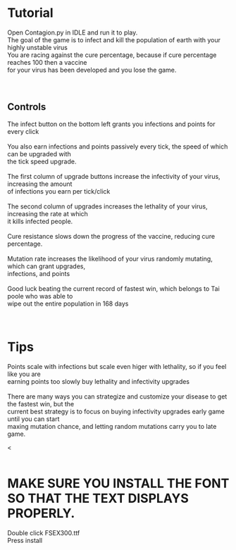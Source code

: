 # Tutorial
Open Contagion.py in IDLE and run it to play. <br /> 
The goal of the game is to infect and kill the population of earth with your highly unstable virus <br /> 
You are racing against the cure percentage, because if cure percentage reaches 100 then a vaccine <br /> 
for your virus has been developed and you lose the game. <br /> 
<br /> 
<br /> 
## Controls
The infect button on the bottom left grants you infections and points for every click <br /> 
<br /> 
You also earn infections and points passively every tick, the speed of which can be upgraded with <br /> 
the tick speed upgrade. <br /> 
<br /> 
The first column of upgrade buttons increase the infectivity of your virus, increasing the amount <br /> 
of infections you earn per tick/click <br /> 
<br /> 
The second column of upgrades increases the lethality of your virus, increasing the rate at which <br /> 
it kills infected people. <br /> 
<br /> 
Cure resistance slows down the progress of the vaccine, reducing cure percentage. <br /> 
<br /> 
Mutation rate increases the likelihood of your virus randomly mutating, which can grant upgrades, <br /> 
infections, and points <br /> 
<br /> 
Good luck beating the current record of fastest win, which belongs to Tai poole who was able to <br /> 
wipe out the entire population in 168 days <br /> 
<br /> 
<br /> 
# Tips
Points scale with infections but scale even higer with lethality, so if you feel like you are <br /> 
earning points too slowly buy lethality and infectivity upgrades <br /> 
<br /> 
There are many ways you can strategize and customize your disease to get the fastest win, but the <br /> 
current best strategy is to focus on buying infectivity upgrades early game until you can start <br /> 
maxing mutation chance, and letting random mutations carry you to late game.


<<br /> 
<br /> 

# MAKE SURE YOU INSTALL THE FONT SO THAT THE TEXT DISPLAYS PROPERLY. 
Double click FSEX300.ttf <br /> 
Press install
